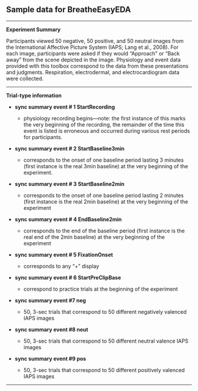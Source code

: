 ## Sample data for BreatheEasyEDA


-----------------------------
**Experiment Summary**  


Participants viewed 50 negative, 50 positive, and 50 neutral images from the 
International Affective Picture System (IAPS; Lang et al., 2008). For each image, 
participants were asked if they would “Approach” or “Back away” from the scene depicted 
in the image. Physiology and event data provided with this toolbox correspond to the data 
from these presentations and judgments. Respiration, electrodermal, and electrocardiogram 
data were collected. 


-----------------------------
**Trial-type information**  


* __sync summary event # 1 StartRecording__
  * physiology recording begins—note: the first instance of this marks the very beginning 
  of the recording, the remainder of the time this event is listed is erroneous and 
  occurred during various rest periods for participants.
  
* __sync summary event # 2 StartBaseline3min__
  * corresponds to the onset of one baseline period lasting 3 minutes (first instance is 
  the real 3min baseline) at the very beginning of the experiment.

* __sync summary event # 3 StartBaseline2min__
  * corresponds to the onset of one baseline period lasting 2 minutes (first instance 
  is the real 2min baseline) at the very beginning of the experiment

* __sync summary event # 4 EndBaseline2min__
  * corresponds to the end of the baseline period (first instance is the real end of the 
  2min baseline) at the very beginning of the experiment

* __sync summary event # 5 FixationOnset__
  * corresponds to any “+” display 

* __sync summary event # 6 StartPreClipBase__
  * correspond to practice trials at the beginning of the experiment 

* __sync summary event #7 neg__
  * 50, 3-sec trials that correspond to 50 different negatively valenced  IAPS images 
  
* __sync summary event #8 neut__
  * 50, 3-sec trials that correspond to 50 different neutral valence IAPS images 
  
* __sync summary event #9 pos__
  * 50, 3-sec trials that correspond to 50 different positively valenced IAPS images  

-----------------------------
